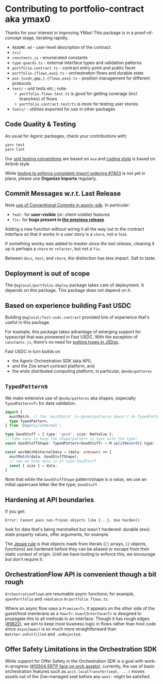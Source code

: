 # Contributing to portfolio-contract aka ymax0

Thanks for your interest in improving YMax! This package is in a proof-of-concept stage, iterating rapidly.

 - `README.md` - user-level description of the contract.
 - `src/`
  - `constants.js` - enumerated constants
  - `type-guards.ts` - external interface types and validation patterns
  - `portfolio.contract.ts` - contract entry point and public facet
  - `portfolio.{flows,exo}.ts` - orchestration flows and durable state
  - `pos-{usdn,gmp,}.{flows,exo}.ts` - position management for different protocols
 - `test/` - unit tests etc.; note:
   - `portfolio.flows.test.ts` is good for getting coverage (incl. branches) of flows
   - `portfolio.contract.test/ts` is more for testing user stories
 - `tools/` - utilities exported for use in other packages

## Code Quality & Testing

As usual for Agoric packages, check your contributions with:

```sh
yarn test
yarn lint
```

Our [unit testing conventions](https://github.com/Agoric/agoric-sdk/wiki/agoric-sdk-unit-testing) are based on `ava` and [coding style](https://github.com/Agoric/agoric-sdk/wiki/Coding-Style) is based on Airbnb style.

While [tooling to enforce consistent import ordering #7403](https://github.com/Agoric/agoric-sdk/issues/7403) is not yet in place, please use **Organize Imports** regularly.

## Commit Messages w.r.t. Last Release

Note [use of Conventional Commits in agoric-sdk](https://github.com/Agoric/agoric-sdk/wiki/Conventional-Commits). In particular:

 - `feat:` for **user-visible** (or: client-visible) features
 - `fix:` for **bugs present in [the previous release](./CHANGELOG.md)**

Adding a new function without wiring it all the way out to the contract interface so that it works in a user story is a `chore`, not a `feat`.

If something wonky was added to master _since the last release_, cleaning it up is perhaps a `chore` or `refactor`, but not a `fix`.

Between `docs`, `test`, and `chore`, the distinction has less impact. Salt to taste.

## Deployment is out of scope

The `@aglocal/portfolio-deploy` package takes care of deployment. It depends on this package.
This package does *not* depend on it.

## Based on experience building Fast USDC

Building `@aglocal/fast-usdc-contract` provided lots of experience that's useful in this package.

For example, this package takes advantage of emerging support for typescript that was pioneered in Fast USDC. With the exception of `constants.js`, there's no need for [putting types in JSDoc](https://www.typescriptlang.org/docs/handbook/jsdoc-supported-types.html).

Fast USDC in turn builds on
 - the Agoric Orchestration SDK (aka API),
 - and the Zoe smart contract platform, and
 - the endo distributed computing platform; in particular, `@endo/patterns`

## `TypedPattern`s

We make extensive use of `@endo/patterns` aka shapes, especially `TypedPattern<T>` for data validation.

```ts
import {
  mustMatch, // the `mustMatch` in @endo/patterns doesn't do TypedPattern yet
  type TypedPattern,
} from '@agoric/internal';

type GoodStuff = { type: 'good', size: NatValue };
// Take care to keep the shape/pattern in sync with the type!
const GoodStuffShape: TypedPattern<GoodStuff> = M.splitRecord({ type: 'good', size: M.nat() });

const workWithExternalData = (data: unknown) => {
  mustMatch(data, GoodStuffShape);
  // now we know data is of type GoodStuff
  const { size } = data;
}
```

Note that while the `GoodStuffShape` pattern/shape is a value, we use an initial uppercase letter like the type, `GoodStuff`.

## Hardening at API boundaries

If you get:

```
Error: Cannot pass non-frozen objects like {...}. Use harden()
```

look for data that's being marshalled but wasn't hardened: durable (exo) state property values, offer arguments, for example.

The [Jessie rule](https://github.com/endojs/Jessie#must-freeze-api-surface-before-use) is that objects made from literals (`[]` arrays, `{}` objects, functions) are hardened before they can be aliased or escape from their static context of origin. Until we have
tooling to enforce this, we encourage but don't require it.

## OrchestrationFlow API is convenient though a bit rough

`OrchestrationFlow`s are resumable async functions; for example, `openPortfolio` and `rebalance` in `portfolio.flows.ts`.

Where an async flow uses a `Promise<T>`, it appears on the other side
of the guest/host membrane as a `Vow<T>`. `GuestInterface<T>` is designed
to propagate this to all methods in an interface. Though it has rough
edges ([#9822](https://github.com/Agoric/agoric-sdk/issues/9822)), we
aim to keep most business logic in flows rather than host code since
`async`/`await` is so much more straightforward than `Watcher.onFulfilled`
and `.onRejected`.

## Offer Safety Limitations in the Orchestration SDK

While support for Offer Safety in the Orchestration SDK is a goal with work-in-progress ([#10504 ERTP face on orch assets](https://github.com/Agoric/agoric-sdk/pull/10504)), currently, the use of basic orchestration features such as `acct.localTransfer(seat, ...)` moves assets out of the Zoe-managed seat before any `want:` might be satisfied.
